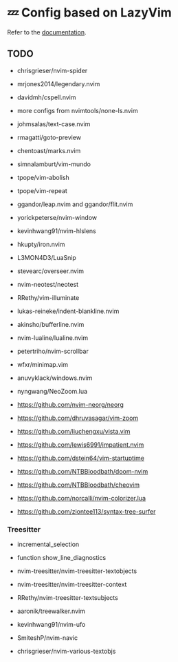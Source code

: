 # 💤 Config based on LazyVim

Refer to the [documentation](https://lazyvim.github.io/installation).

## TODO

- chrisgrieser/nvim-spider
- mrjones2014/legendary.nvim
- davidmh/cspell.nvim
- more configs from nvimtools/none-ls.nvim
- johmsalas/text-case.nvim
- rmagatti/goto-preview
- chentoast/marks.nvim
- simnalamburt/vim-mundo
- tpope/vim-abolish
- tpope/vim-repeat
- ggandor/leap.nvim and ggandor/flit.nvim
- yorickpeterse/nvim-window
- kevinhwang91/nvim-hlslens
- hkupty/iron.nvim
- L3MON4D3/LuaSnip
- stevearc/overseer.nvim
- nvim-neotest/neotest
- RRethy/vim-illuminate
- lukas-reineke/indent-blankline.nvim
- akinsho/bufferline.nvim
- nvim-lualine/lualine.nvim
- petertriho/nvim-scrollbar
- wfxr/minimap.vim
- anuvyklack/windows.nvim
- nyngwang/NeoZoom.lua

- https://github.com/nvim-neorg/neorg
- https://github.com/dhruvasagar/vim-zoom
- https://github.com/liuchengxu/vista.vim
- https://github.com/lewis6991/impatient.nvim
- https://github.com/dstein64/vim-startuptime
- https://github.com/NTBBloodbath/doom-nvim
- https://github.com/NTBBloodbath/cheovim
- https://github.com/norcalli/nvim-colorizer.lua
- https://github.com/ziontee113/syntax-tree-surfer

### Treesitter

- incremental_selection
- function show_line_diagnostics

- nvim-treesitter/nvim-treesitter-textobjects
- nvim-treesitter/nvim-treesitter-context
- RRethy/nvim-treesitter-textsubjects
- aaronik/treewalker.nvim
- kevinhwang91/nvim-ufo
- SmiteshP/nvim-navic
- chrisgrieser/nvim-various-textobjs
